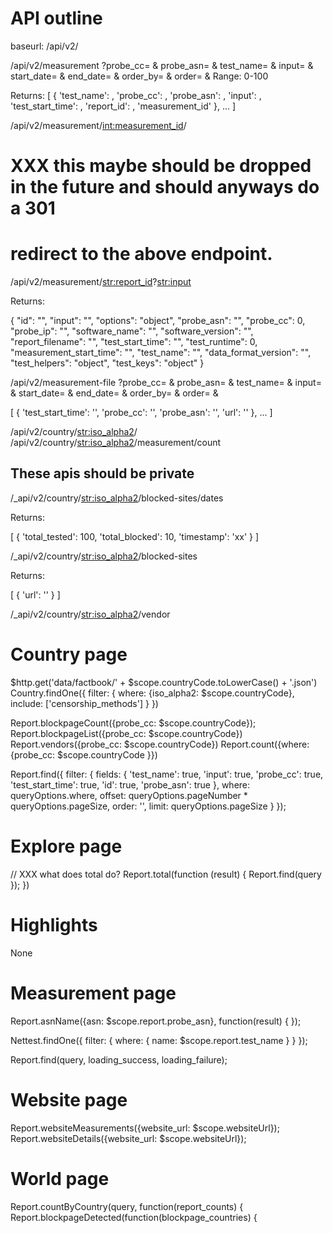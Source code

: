 
# API outline

baseurl: /api/v2/

/api/v2/measurement
  ?probe_cc= &
   probe_asn= &
   test_name= &
   input= &
   start_date= &
   end_date= &
   order_by= &
   order= &
Range: 0-100


Returns:
[
    {
        'test_name': ,
        'probe_cc': ,
        'probe_asn': ,
        'input': ,
        'test_start_time': ,
        'report_id': ,
        'measurement_id'
    },
    ...
]

/api/v2/measurement/<int:measurement_id>/
# XXX this maybe should be dropped in the future and should anyways do a 301
# redirect to the above endpoint.
/api/v2/measurement/<str:report_id>?<str:input>

Returns:

{
    "id": "",
    "input": "",
    "options": "object",
    "probe_asn": "",
    "probe_cc": 0,
    "probe_ip": "",
    "software_name": "",
    "software_version": "",
    "report_filename": "",
    "test_start_time": "",
    "test_runtime": 0,
    "measurement_start_time": "",
    "test_name": "",
    "data_format_version": "",
    "test_helpers": "object",
    "test_keys": "object"
}

/api/v2/measurement-file
  ?probe_cc= &
   probe_asn= &
   test_name= &
   input= &
   start_date= &
   end_date= &
   order_by= &
   order= &

[
  {
    'test_start_time': '',
    'probe_cc': '',
    'probe_asn': '',
    'url': ''
  },
  ...
]

/api/v2/country/<str:iso_alpha2>/
/api/v2/country/<str:iso_alpha2>/measurement/count

## These apis should be private

/_api/v2/country/<str:iso_alpha2>/blocked-sites/dates

Returns:

[
  {
     'total_tested': 100,
     'total_blocked': 10,
     'timestamp': 'xx'
  }
]


/_api/v2/country/<str:iso_alpha2>/blocked-sites

Returns:

[
  {
    'url': ''
  }
]

/_api/v2/country/<str:iso_alpha2>/vendor

# Country page

$http.get('data/factbook/' + $scope.countryCode.toLowerCase() + '.json')
Country.findOne({
  filter: {
        where: {iso_alpha2: $scope.countryCode},
        include: ['censorship_methods']
  }
})


Report.blockpageCount({probe_cc: $scope.countryCode});
Report.blockpageList({probe_cc: $scope.countryCode})
Report.vendors({probe_cc: $scope.countryCode})
Report.count({where: {probe_cc: $scope.countryCode }})

Report.find({
  filter: {
    fields: {
      'test_name': true,
      'input': true,
      'probe_cc': true,
      'test_start_time': true,
      'id': true,
      'probe_asn': true
    },
    where: queryOptions.where,
    offset: queryOptions.pageNumber * queryOptions.pageSize,
    order: '',
    limit: queryOptions.pageSize
  }
});

# Explore page

// XXX what does total do?
Report.total(function (result) {
  Report.find(query
  });
})

# Highlights

None

# Measurement page

Report.asnName({asn: $scope.report.probe_asn}, function(result) {
});

Nettest.findOne({
  filter: {
    where: {
      name: $scope.report.test_name
    }
  }
});

Report.find(query, loading_success, loading_failure);

# Website page

Report.websiteMeasurements({website_url: $scope.websiteUrl});
Report.websiteDetails({website_url: $scope.websiteUrl});


# World page

Report.countByCountry(query, function(report_counts) {
Report.blockpageDetected(function(blockpage_countries) {

